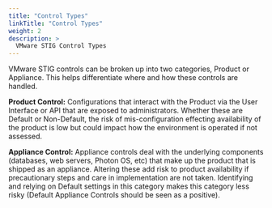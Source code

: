 ```yaml
---
title: "Control Types"
linkTitle: "Control Types"
weight: 2
description: >
  VMware STIG Control Types
---
```


VMware STIG controls can be broken up into two categories, Product or Appliance. This helps differentiate where and how these controls are handled.

**Product Control:** Configurations that interact with the Product via the User Interface or API that are exposed to administrators. Whether these are Default or Non-Default, the risk of mis-configuration effecting availability of the product is low but could impact how the environment is operated if not assessed.  

**Appliance Control:** Appliance controls deal with the underlying components (databases, web servers, Photon OS, etc) that make up the product that is shipped as an appliance. Altering these add risk to product availability if precautionary steps and care in implementation are not taken. Identifying and relying on Default settings in this category makes this category less risky (Default Appliance Controls should be seen as a positive).  